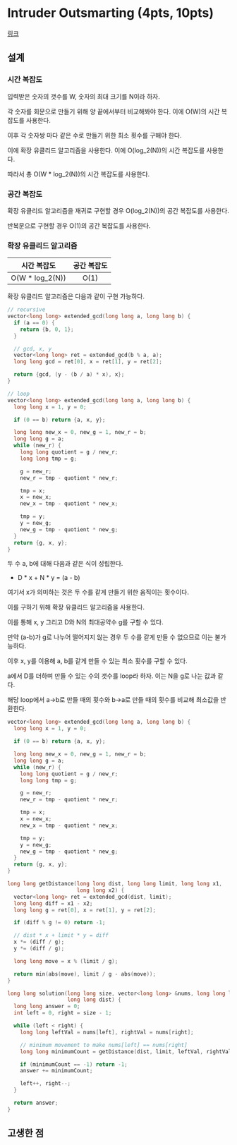 # Intruder Outsmarting (4pts, 10pts)

[링크](https://codingcompetitions.withgoogle.com/codejam/round/0000000000c9607c/0000000000cad13d)

## 설계

### 시간 복잡도

입력받은 숫자의 갯수를 W, 숫자의 최대 크기를 N이라 하자.

각 숫자를 회문으로 만들기 위해 양 끝에서부터 비교해봐야 한다. 이에 O(W)의 시간 복잡도를 사용한다.

이후 각 숫자쌍 마다 같은 수로 만들기 위한 최소 횟수를 구해야 한다.

이에 확장 유클리드 알고리즘을 사용한다. 이에 O(log_2(N))의 시간 복잡도를 사용한다.

따라서 총 O(W \* log_2(N))의 시간 복잡도를 사용한다.

### 공간 복잡도

확장 유클리드 알고리즘을 재귀로 구현할 경우 O(log_2(N))의 공간 복잡도를 사용한다.

반복문으로 구현할 경우 O(1)의 공간 복잡도를 사용한다.

### 확장 유클리드 알고리즘

|   시간 복잡도    | 공간 복잡도 |
| :--------------: | :---------: |
| O(W \* log_2(N)) |    O(1)     |

확장 유클리드 알고리즘은 다음과 같이 구현 가능하다.

```cpp
// recursive
vector<long long> extended_gcd(long long a, long long b) {
  if (a == 0) {
    return {b, 0, 1};
  }

  // gcd, x, y
  vector<long long> ret = extended_gcd(b % a, a);
  long long gcd = ret[0], x = ret[1], y = ret[2];

  return {gcd, (y - (b / a) * x), x};
}

// loop
vector<long long> extended_gcd(long long a, long long b) {
  long long x = 1, y = 0;

  if (0 == b) return {a, x, y};

  long long new_x = 0, new_g = 1, new_r = b;
  long long g = a;
  while (new_r) {
    long long quotient = g / new_r;
    long long tmp = g;

    g = new_r;
    new_r = tmp - quotient * new_r;

    tmp = x;
    x = new_x;
    new_x = tmp - quotient * new_x;

    tmp = y;
    y = new_g;
    new_g = tmp - quotient * new_g;
  }
  return {g, x, y};
}
```

두 수 a, b에 대해 다음과 같은 식이 성립한다.

- D \* x + N \* y = (a - b)

여기서 x가 의미하는 것은 두 수를 같게 만들기 위한 움직이는 횟수이다.

이를 구하기 위해 확장 유클리드 알고리즘을 사용한다.

이를 통해 x, y 그리고 D와 N의 최대공약수 g를 구할 수 있다.

만약 (a-b)가 g로 나누어 떨어지지 않는 경우 두 수를 같게 만들 수 없으므로 이는 불가능하다.

이후 x, y를 이용해 a, b를 같게 만들 수 있는 최소 횟수를 구할 수 있다.

a에서 D를 더하며 만들 수 있는 수의 갯수를 loop라 하자. 이는 N을 g로 나눈 값과 같다.

해당 loop에서 a->b로 만들 때의 횟수와 b->a로 만들 때의 횟수를 비교해 최소값을 반환한다.


```cpp
vector<long long> extended_gcd(long long a, long long b) {
  long long x = 1, y = 0;

  if (0 == b) return {a, x, y};

  long long new_x = 0, new_g = 1, new_r = b;
  long long g = a;
  while (new_r) {
    long long quotient = g / new_r;
    long long tmp = g;

    g = new_r;
    new_r = tmp - quotient * new_r;

    tmp = x;
    x = new_x;
    new_x = tmp - quotient * new_x;

    tmp = y;
    y = new_g;
    new_g = tmp - quotient * new_g;
  }
  return {g, x, y};
}

long long getDistance(long long dist, long long limit, long long x1,
                      long long x2) {
  vector<long long> ret = extended_gcd(dist, limit);
  long long diff = x1 - x2;
  long long g = ret[0], x = ret[1], y = ret[2];

  if (diff % g != 0) return -1;

  // dist * x + limit * y = diff
  x *= (diff / g);
  y *= (diff / g);

  long long move = x % (limit / g);

  return min(abs(move), limit / g - abs(move));
}

long long solution(long long size, vector<long long> &nums, long long limit,
                   long long dist) {
  long long answer = 0;
  int left = 0, right = size - 1;

  while (left < right) {
    long long leftVal = nums[left], rightVal = nums[right];

    // minimum movement to make nums[left] == nums[right]
    long long minimumCount = getDistance(dist, limit, leftVal, rightVal);

    if (minimumCount == -1) return -1;
    answer += minimumCount;

    left++, right--;
  }

  return answer;
}
```

## 고생한 점
